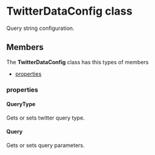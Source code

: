 
# TwitterDataConfig class

Query string configuration.

## Members

The **TwitterDataConfig** class has this types of members

* [properties](#properties)

### properties

#### QueryType

Gets or sets twitter query type.

#### Query

Gets or sets query parameters.
